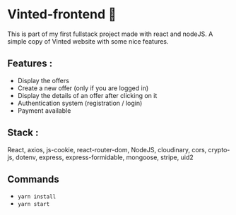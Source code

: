 # Vinted-frontend 👗 

This is part of my first fullstack project made with react and nodeJS. A simple copy of Vinted website with some nice features. 

## Features :

- Display the offers
- Create a new offer (only if you are logged in)
- Display the details of an offer after clicking on it 
- Authentication system (registration / login)
- Payment available

## Stack : 

React, axios, js-cookie, react-router-dom, NodeJS, cloudinary, cors, crypto-js, dotenv, express, express-formidable, mongoose, stripe, uid2


## Commands

- `yarn install`
- `yarn start`
